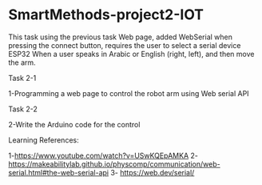 # SmartMethods-project2-IOT
This task using the previous task Web page, added WebSerial when pressing the connect button, requires the user to select a serial device ESP32 When a user speaks in Arabic or English (right, left), and then move the arm. 

Task 2-1

1-Programming a web page to control the robot arm using Web serial API

Task 2-2

2-Write the Arduino code for the control

Learning References:

1-https://www.youtube.com/watch?v=USwKQEpAMKA
2- https://makeabilitylab.github.io/physcomp/communication/web-serial.html#the-web-serial-api
3- https://web.dev/serial/
